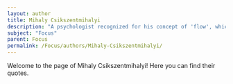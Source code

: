 ```yaml
---
layout: author
title: Mihaly Csikszentmihalyi
description: "A psychologist recognized for his concept of 'flow', which emphasizes the importance of focus and concentration in achieving optimal experiences and productivity."
subject: "Focus"
parent: Focus
permalink: /Focus/authors/Mihaly-Csikszentmihalyi/
---
```


Welcome to the page of Mihaly Csikszentmihalyi! Here you can find their quotes.
